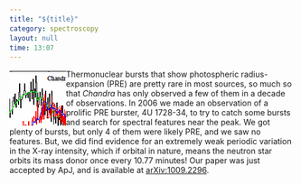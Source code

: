 ```yaml
---
title: "${title}"
category: spectroscopy
layout: null
time: 13:07
---
```

<!-- converted from blosxom format post by dkg 22.1.2022 -->
  <!-- Monday, September 27, 2010 9:07 pm-->
  <!---- Begin .post ---->
<img src="images/spectra.gif" width="100" height="100" align="left">
Thermonuclear bursts that show photospheric radius-expansion (PRE)  are 
pretty rare in most sources, so much so that <em>Chandra</em> has only
observed a few of them in a decade of observations. In 2006 we made an
observation of a prolific PRE burster, 4U&nbsp;1728-34, to try to catch some
bursts and search for spectral features near the peak. We got plenty of
bursts, but only 4 of them were likely PRE, and we saw no features. But, we
did find evidence for an extremely weak periodic variation in the X-ray
intensity, which if orbital in nature, means the neutron star orbits its
mass donor once every 10.77 minutes! Our paper was just accepted by ApJ, and
is available at <a href="http://arxiv.org/abs/1009.2296">arXiv:1009.2296</a>.
